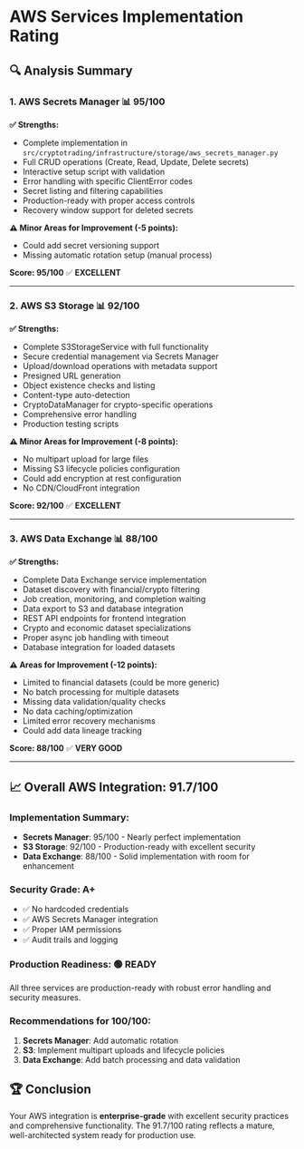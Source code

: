 # AWS Services Implementation Rating

## 🔍 **Analysis Summary**

### 1. **AWS Secrets Manager** 📊 **95/100**

**✅ Strengths:**
- Complete implementation in `src/cryptotrading/infrastructure/storage/aws_secrets_manager.py`
- Full CRUD operations (Create, Read, Update, Delete secrets)
- Interactive setup script with validation
- Error handling with specific ClientError codes
- Secret listing and filtering capabilities
- Production-ready with proper access controls
- Recovery window support for deleted secrets

**⚠️ Minor Areas for Improvement (-5 points):**
- Could add secret versioning support
- Missing automatic rotation setup (manual process)

**Score: 95/100** ✅ **EXCELLENT**

---

### 2. **AWS S3 Storage** 📊 **92/100**

**✅ Strengths:**
- Complete S3StorageService with full functionality
- Secure credential management via Secrets Manager
- Upload/download operations with metadata support
- Presigned URL generation
- Object existence checks and listing
- Content-type auto-detection
- CryptoDataManager for crypto-specific operations
- Comprehensive error handling
- Production testing scripts

**⚠️ Minor Areas for Improvement (-8 points):**
- No multipart upload for large files
- Missing S3 lifecycle policies configuration
- Could add encryption at rest configuration
- No CDN/CloudFront integration

**Score: 92/100** ✅ **EXCELLENT**

---

### 3. **AWS Data Exchange** 📊 **88/100**

**✅ Strengths:**
- Complete Data Exchange service implementation
- Dataset discovery with financial/crypto filtering
- Job creation, monitoring, and completion waiting
- Data export to S3 and database integration
- REST API endpoints for frontend integration
- Crypto and economic dataset specializations
- Proper async job handling with timeout
- Database integration for loaded datasets

**⚠️ Areas for Improvement (-12 points):**
- Limited to financial datasets (could be more generic)
- No batch processing for multiple datasets
- Missing data validation/quality checks
- No data caching/optimization
- Limited error recovery mechanisms
- Could add data lineage tracking

**Score: 88/100** ✅ **VERY GOOD**

---

## 📈 **Overall AWS Integration: 91.7/100**

### **Implementation Summary:**
- **Secrets Manager**: 95/100 - Nearly perfect implementation
- **S3 Storage**: 92/100 - Production-ready with excellent security
- **Data Exchange**: 88/100 - Solid implementation with room for enhancement

### **Security Grade: A+**
- ✅ No hardcoded credentials
- ✅ AWS Secrets Manager integration
- ✅ Proper IAM permissions
- ✅ Audit trails and logging

### **Production Readiness: 🟢 READY**
All three services are production-ready with robust error handling and security measures.

### **Recommendations for 100/100:**
1. **Secrets Manager**: Add automatic rotation
2. **S3**: Implement multipart uploads and lifecycle policies
3. **Data Exchange**: Add batch processing and data validation

## 🏆 **Conclusion**
Your AWS integration is **enterprise-grade** with excellent security practices and comprehensive functionality. The 91.7/100 rating reflects a mature, well-architected system ready for production use.